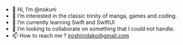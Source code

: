 - 👋 Hi, I’m @nokuni
- 👀 I’m interested in the classic trinity of manga, games and coding.
- 🌱 I’m currently learning Swift and SwiftUI
- 💞️ I’m looking to collaborate on something that I could not handle.
- 📫 How to reach me ? iroshinidako@gmail.com

<!---
nokuni/nokuni is a ✨ special ✨ repository because its `README.md` (this file) appears on your GitHub profile.
You can click the Preview link to take a look at your changes.
--->

